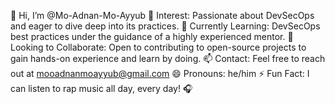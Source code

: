 👋 Hi, I’m @Mo-Adnan-Mo-Ayyub
👀 Interest: Passionate about DevSecOps and eager to dive deep into its practices.
🌱 Currently Learning: DevSecOps best practices under the guidance of a highly experienced mentor.
💞️ Looking to Collaborate: Open to contributing to open-source projects to gain hands-on experience and learn by doing.
📫 Contact: Feel free to reach out at mooadnanmoayyub@gmail.com
😄 Pronouns: he/him
⚡ Fun Fact: I can listen to rap music all day, every day! 🎧

<!---
Mo-Adnan-Mo-Ayyub/Mo-Adnan-Mo-Ayyub is a ✨ special ✨ repository because its `README.md` (this file) appears on your GitHub profile.
You can click the Preview link to take a look at your changes.
--->
